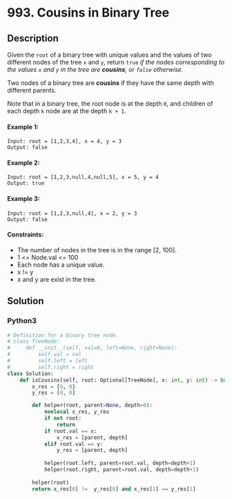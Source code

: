 # 993. Cousins in Binary Tree


## Description
Given the `root` of a binary tree with unique values and the values of two different nodes of the tree `x` and `y`, return `true` *if the nodes corresponding to the values *`x`* and *`y`* in the tree are **cousins**, or *`false`* otherwise.*

Two nodes of a binary tree are **cousins** if they have the same depth with different parents.

Note that in a binary tree, the root node is at the depth `0`, and children of each depth `k` node are at the depth `k + 1`.

#### Example 1:
```
Input: root = [1,2,3,4], x = 4, y = 3
Output: false
```

#### Example 2:
```
Input: root = [1,2,3,null,4,null,5], x = 5, y = 4
Output: true
```

#### Example 3:
```
Input: root = [1,2,3,null,4], x = 2, y = 3
Output: false
```

#### Constraints:
- The number of nodes in the tree is in the range [2, 100].
- 1 <= Node.val <= 100
- Each node has a unique value.
- x != y
- x and y are exist in the tree.


## Solution

### Python3
```python
# Definition for a binary tree node.
# class TreeNode:
#     def __init__(self, val=0, left=None, right=None):
#         self.val = val
#         self.left = left
#         self.right = right
class Solution:
    def isCousins(self, root: Optional[TreeNode], x: int, y: int) -> bool:
        x_res = [0, 0]
        y_res = [0, 0]

        def helper(root, parent=None, depth=0):
            nonlocal x_res, y_res
            if not root:
                return
            if root.val == x:
                x_res = [parent, depth]
            elif root.val == y:
                y_res = [parent, depth]
            
            helper(root.left, parent=root.val, depth=depth+1)
            helper(root.right, parent=root.val, depth=depth+1)
        
        helper(root)
        return x_res[0] !=  y_res[0] and x_res[1] == y_res[1]
```

